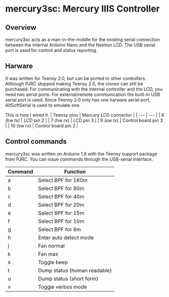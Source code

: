 # mercury3sc: Mercury IIIS Controller
## Overview
mercury3sc acts as a man-in-the-middle for the existing serial connection
between the internal Arduino Nano and the Nextion LCD.  The USB
serial port is used for control and status reporting.

## Harware
It was written for Teensy 2.0, but can be ported to other controllers.
Although PJRC stopped making Teensy 2.0, the clones can still be purchased.
For communicating with the internal controller and the LCD, you need two
serial ports. For external/remote communication the built-in USB serial
port is used. Since Teensy 2.0 only has one harware serial port, 
AltSoftSerial is used to emulate one.

This is how I wired it.
| Teensy pins | Mercury LCD connector |
| --- | --- |
| 8 (hw tx) | LCD pin 2 |
| 7 (hw rx) | LCD pin 3 |
| 9 (sw tx) | Control board pin 3 |
| 10 (sw rx) | Control board pin 2 |


## Control commands
mercury3sc was written on Arduino 1.8 with the Teensy support package from PJRC.
You can issue commands through the USB-serial interface.

| Command | Function |
| --- | --- |
| a | Select BPF for 160m |
| b | Select BPF for 80m |
| c | Select BPF for 40m |
| d | Select BPF for 20m |
| e | Select BPF for 15m |
| f | Select BPF for 10m |
| g | Select BPF for 6m |
| h | Enter auto detect mode |
| j | Fan normal |
| k | Fan max |
| s | Toggle beep |
| t | Dump status (human readable) |
| u | Dump status (short form) |
| v | Toggle verbos mode |


